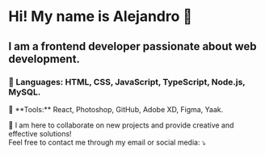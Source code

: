 

<h1 align="left" borber="none">Hi! My name is Alejandro 👋</h1>
<h2 align="left"> 
 I am a frontend developer passionate about web development.
</h2>

<h3 align="left">
  🦄 Languages: HTML, CSS, JavaScript, TypeScript, Node.js, MySQL.
</h3>

<p align="left">
  💼 **Tools:** React, Photoshop, GitHub, Adobe XD, Figma, Yaak.
</p>

<p align="left">
  💌 I am here to collaborate on new projects and provide creative and effective solutions!<br>  
  Feel free to contact me through my email or social media: ⤵️  
</p>
